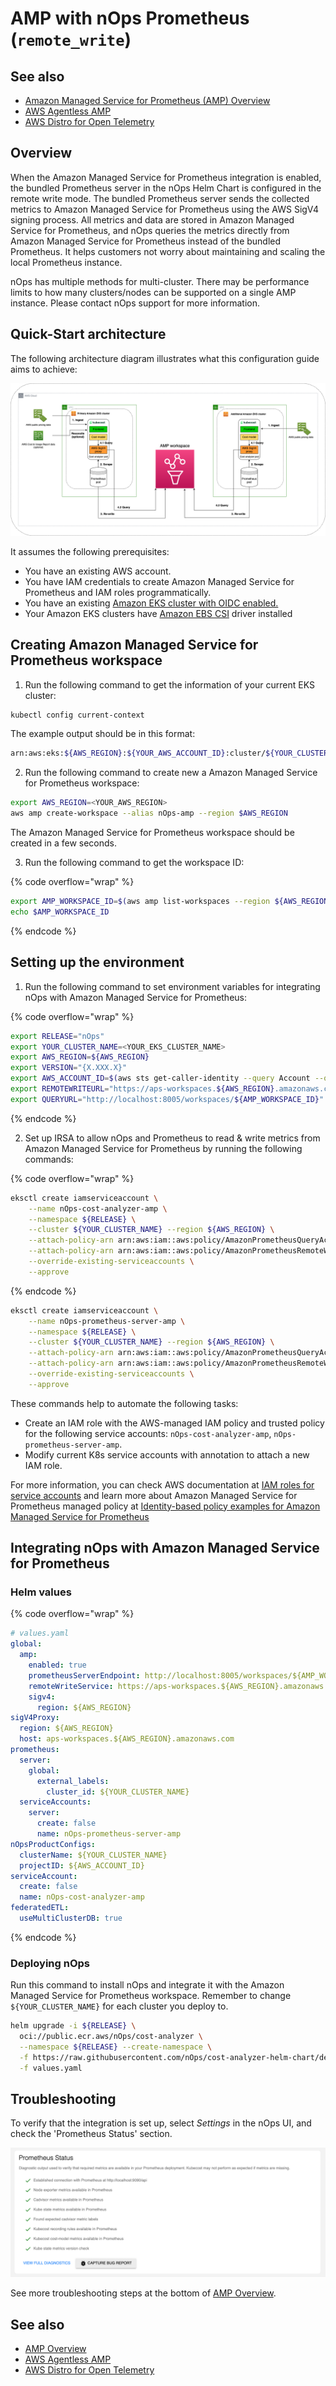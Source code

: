 # AMP with nOps Prometheus (`remote_write`)

## See also

* [Amazon Managed Service for Prometheus (AMP) Overview](/install-and-configure/advanced-configuration/custom-prom/aws-amp-integration.md)
* [AWS Agentless AMP](/install-and-configure/advanced-configuration/custom-prom/nOps-agentless-amp.md)
* [AWS Distro for Open Telemetry](/install-and-configure/advanced-configuration/custom-prom/nOps-aws-distro-open-telemetry.md)

## Overview

When the Amazon Managed Service for Prometheus integration is enabled, the bundled Prometheus server in the nOps Helm Chart is configured in the remote write mode. The bundled Prometheus server sends the collected metrics to Amazon Managed Service for Prometheus using the AWS SigV4 signing process. All metrics and data are stored in Amazon Managed Service for Prometheus, and nOps queries the metrics directly from Amazon Managed Service for Prometheus instead of the bundled Prometheus. It helps customers not worry about maintaining and scaling the local Prometheus instance.

nOps has multiple methods for multi-cluster. There may be performance limits to how many clusters/nodes can be supported on a single AMP instance. Please contact nOps support for more information.

## Quick-Start architecture

The following architecture diagram illustrates what this configuration guide aims to achieve:

![Remote-write architecture](/images/aws-amp-multi-small.png)

It assumes the following prerequisites:

* You have an existing AWS account.
* You have IAM credentials to create Amazon Managed Service for Prometheus and IAM roles programmatically.
* You have an existing [Amazon EKS cluster with OIDC enabled.](https://docs.aws.amazon.com/eks/latest/userguide/enable-iam-roles-for-service-accounts.html)
* Your Amazon EKS clusters have [Amazon EBS CSI](https://docs.aws.amazon.com/eks/latest/userguide/ebs-csi.html) driver installed

## Creating Amazon Managed Service for Prometheus workspace

1. Run the following command to get the information of your current EKS cluster:

```bash
kubectl config current-context
```

The example output should be in this format:

```bash
arn:aws:eks:${AWS_REGION}:${YOUR_AWS_ACCOUNT_ID}:cluster/${YOUR_CLUSTER_NAME}
```

2. Run the following command to create new a Amazon Managed Service for Prometheus workspace:

```bash
export AWS_REGION=<YOUR_AWS_REGION>
aws amp create-workspace --alias nOps-amp --region $AWS_REGION
```

The Amazon Managed Service for Prometheus workspace should be created in a few seconds.

3. Run the following command to get the workspace ID:

{% code overflow="wrap" %}
```bash
export AMP_WORKSPACE_ID=$(aws amp list-workspaces --region ${AWS_REGION} --output json --query 'workspaces[?alias==`nOps-amp`].workspaceId | [0]' | cut -d'"' -f 2)
echo $AMP_WORKSPACE_ID
```
{% endcode %}

## Setting up the environment

1. Run the following command to set environment variables for integrating nOps with Amazon Managed Service for Prometheus:

{% code overflow="wrap" %}
```bash
export RELEASE="nOps"
export YOUR_CLUSTER_NAME=<YOUR_EKS_CLUSTER_NAME>
export AWS_REGION=${AWS_REGION}
export VERSION="{X.XXX.X}"
export AWS_ACCOUNT_ID=$(aws sts get-caller-identity --query Account --output text)
export REMOTEWRITEURL="https://aps-workspaces.${AWS_REGION}.amazonaws.com/workspaces/${AMP_WORKSPACE_ID}/api/v1/remote_write"
export QUERYURL="http://localhost:8005/workspaces/${AMP_WORKSPACE_ID}"
```
{% endcode %}

2. Set up IRSA to allow nOps and Prometheus to read & write metrics from Amazon Managed Service for Prometheus by running the following commands:

{% code overflow="wrap" %}
```bash
eksctl create iamserviceaccount \
    --name nOps-cost-analyzer-amp \
    --namespace ${RELEASE} \
    --cluster ${YOUR_CLUSTER_NAME} --region ${AWS_REGION} \
    --attach-policy-arn arn:aws:iam::aws:policy/AmazonPrometheusQueryAccess \
    --attach-policy-arn arn:aws:iam::aws:policy/AmazonPrometheusRemoteWriteAccess \
    --override-existing-serviceaccounts \
    --approve
```
{% endcode %}

```bash
eksctl create iamserviceaccount \
    --name nOps-prometheus-server-amp \
    --namespace ${RELEASE} \
    --cluster ${YOUR_CLUSTER_NAME} --region ${AWS_REGION} \
    --attach-policy-arn arn:aws:iam::aws:policy/AmazonPrometheusQueryAccess \
    --attach-policy-arn arn:aws:iam::aws:policy/AmazonPrometheusRemoteWriteAccess \
    --override-existing-serviceaccounts \
    --approve
```

These commands help to automate the following tasks:

* Create an IAM role with the AWS-managed IAM policy and trusted policy for the following service accounts: `nOps-cost-analyzer-amp`, `nOps-prometheus-server-amp`.
* Modify current K8s service accounts with annotation to attach a new IAM role.

For more information, you can check AWS documentation at [IAM roles for service accounts](https://docs.aws.amazon.com/eks/latest/userguide/iam-roles-for-service-accounts.html) and learn more about Amazon Managed Service for Prometheus managed policy at [Identity-based policy examples for Amazon Managed Service for Prometheus](https://docs.aws.amazon.com/prometheus/latest/userguide/security\_iam\_id-based-policy-examples.html)

## Integrating nOps with Amazon Managed Service for Prometheus

### Helm values

{% code overflow="wrap" %}
```yaml
# values.yaml
global:
  amp:
    enabled: true
    prometheusServerEndpoint: http://localhost:8005/workspaces/${AMP_WORKSPACE_ID}
    remoteWriteService: https://aps-workspaces.${AWS_REGION}.amazonaws.com/workspaces/${AMP_WORKSPACE_ID}/api/v1/remote_write
    sigv4:
      region: ${AWS_REGION}
sigV4Proxy:
  region: ${AWS_REGION}
  host: aps-workspaces.${AWS_REGION}.amazonaws.com
prometheus:
  server:
    global:
      external_labels:
        cluster_id: ${YOUR_CLUSTER_NAME}
  serviceAccounts:
    server:
      create: false
      name: nOps-prometheus-server-amp
nOpsProductConfigs:
  clusterName: ${YOUR_CLUSTER_NAME}
  projectID: ${AWS_ACCOUNT_ID}
serviceAccount:
  create: false
  name: nOps-cost-analyzer-amp
federatedETL:
  useMultiClusterDB: true
```
{% endcode %}

### Deploying nOps

Run this command to install nOps and integrate it with the Amazon Managed Service for Prometheus workspace. Remember to change `${YOUR_CLUSTER_NAME}` for each cluster you deploy to.

```bash
helm upgrade -i ${RELEASE} \
  oci://public.ecr.aws/nOps/cost-analyzer \
  --namespace ${RELEASE} --create-namespace \
  -f https://raw.githubusercontent.com/nOps/cost-analyzer-helm-chart/develop/cost-analyzer/values-eks-cost-monitoring.yaml \
  -f values.yaml
```

## Troubleshooting

To verify that the integration is set up, select _Settings_ in the nOps UI, and check the 'Prometheus Status' section.

![Prometheus status screenshot](/images/aws-amp-prom-status.png)

See more troubleshooting steps at the bottom of [AMP Overview](aws-amp-integration.md#troubleshooting).

## See also

* [AMP Overview](/install-and-configure/advanced-configuration/custom-prom/aws-amp-integration.md)
* [AWS Agentless AMP](/install-and-configure/advanced-configuration/custom-prom/nOps-agentless-amp.md)
* [AWS Distro for Open Telemetry](/install-and-configure/advanced-configuration/custom-prom/nOps-aws-distro-open-telemetry.md)